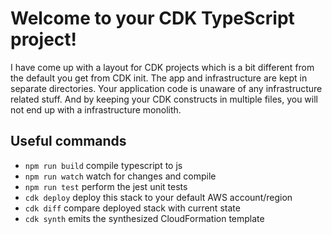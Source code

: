 # Welcome to your CDK TypeScript project!

I have come up with a layout for CDK projects which is a bit different from the default you get from CDK init. The app and infrastructure are kept in separate directories. Your application code is unaware of any infrastructure related stuff. And by keeping your CDK constructs in multiple files, you will not end up with a infrastructure monolith.

## Useful commands

- `npm run build` compile typescript to js
- `npm run watch` watch for changes and compile
- `npm run test` perform the jest unit tests
- `cdk deploy` deploy this stack to your default AWS account/region
- `cdk diff` compare deployed stack with current state
- `cdk synth` emits the synthesized CloudFormation template
